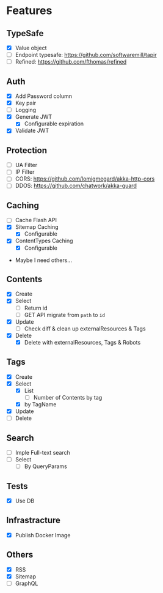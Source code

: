 # Features

## TypeSafe

- [x] Value object
- [ ] Endpoint typesafe: https://github.com/softwaremill/tapir
- [ ] Refined: https://github.com/fthomas/refined

## Auth

- [x] Add Password column
- [x] Key pair
- [ ] Logging
- [x] Generate JWT
    - [x] Configurable expiration
- [x] Validate JWT

## Protection

- [ ] UA Filter
- [ ] IP Filter
- [ ] CORS: https://github.com/lomigmegard/akka-http-cors
- [ ] DDOS: https://github.com/chatwork/akka-guard

## Caching

- [ ] Cache Flash API
- [x] Sitemap Caching
    - [x] Configurable
- [x] ContentTypes Caching
    - [x] Configurable
- Maybe I need others...

## Contents

- [x] Create
- [x] Select
    - [ ] Return id
    - [ ] GET API migrate from `path` to `id`
- [x] Update
    - [ ] Check diff & clean up externalResources & Tags
- [x] Delete
    - [x] Delete with externalResources, Tags & Robots

## Tags

- [x] Create
- [x] Select
    - [x] List
        - [ ] Number of Contents by tag
    - [x] by TagName
- [x] Update
- [ ] Delete

## Search

- [ ] Imple Full-text search
- [ ] Select
    - [ ] By QueryParams

## Tests

- [x] Use DB

## Infrastracture

- [x] Publish Docker Image

## Others

- [x] RSS
- [x] Sitemap
- [ ] GraphQL
